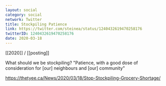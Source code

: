 ```yaml
---
layout: social
category: social
network: Twitter
title: Stockpiling Patience
link: https://twitter.com/steinea/status/1240432619470258176
twitterID: 1240432619470258176
date: 2020-03-18
---
```


[[2020]] / [[posting]]

What should we be stockpiling? "Patience, with a good dose of consideration for [our] neighbours and [our] community"

<https://thetyee.ca/News/2020/03/18/Stop-Stockpiling-Grocery-Shortage/>

